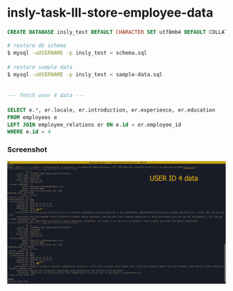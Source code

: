 # insly-task-III-store-employee-data


```sql
CREATE DATABASE insly_test DEFAULT CHARACTER SET utf8mb4 DEFAULT COLLATE utf8mb4_unicode_ci;
```

```bash
# restore db schema
$ mysql -uUSERNAME -p insly_test < schema.sql

# restore sample data
$ mysql -uUSERNAME -p insly_test < sample-data.sql
```

```sql

--- fetch user 4 data ---

SELECT e.*, er.locale, er.introduction, er.experience, er.education
FROM employees e
LEFT JOIN employee_relations er ON e.id = er.employee_id
WHERE e.id = 4

```

### Screenshot

![Screenshot](/screenshot.png?raw=true "Screenshot")